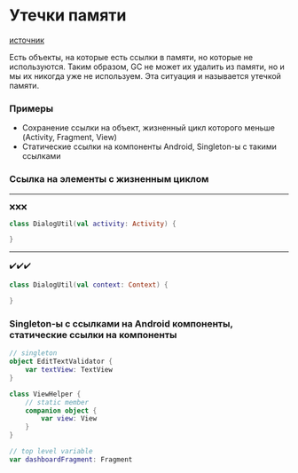# Утечки памяти 

[источник](https://www.youtube.com/watch?v=GSefKVXuYQE)

Есть объекты, на которые есть ссылки в памяти, но которые не используются.
Таким образом, GC не может их удалить из памяти, но и мы их никогда уже не используем. Эта ситуация и называется утечкой памяти.

### Примеры

- Сохранение ссылки на объект, жизненный цикл которого меньше (Activity, Fragment, View)
- Статические ссылки на компоненты Android, Singleton-ы с такими ссылками 

### Ссылка на элементы с жизненным циклом

---
❌❌❌
```kotlin
class DialogUtil(val activity: Activity) {

}
```
---
✔️✔️✔️
```kotlin
class DialogUtil(val context: Context) {

} 
```

### Singleton-ы с ссылками на Android компоненты, статические ссылки на компоненты

```kotlin
// singleton
object EditTextValidator {
    var textView: TextView
}
```

```kotlin
class ViewHelper {
    // static member
    companion object {
        var view: View
    }
}
```

```kotlin
// top level variable
var dashboardFragment: Fragment
```